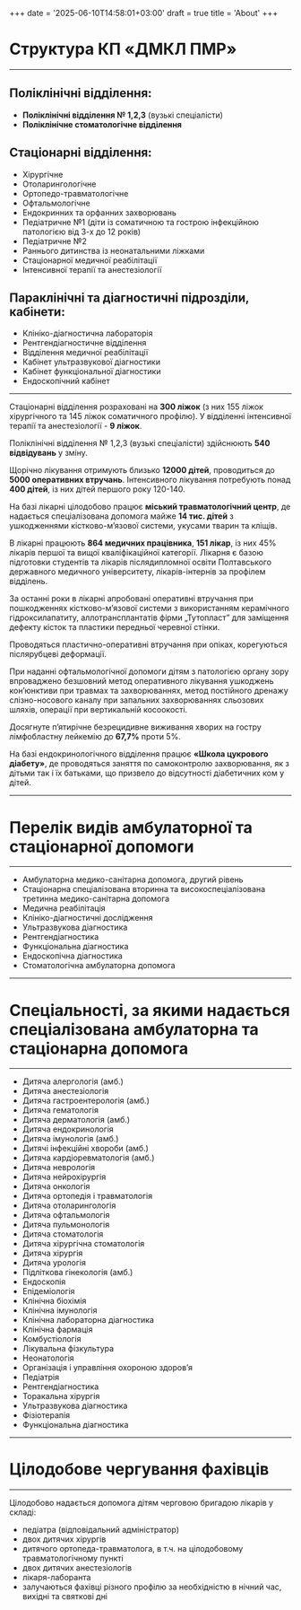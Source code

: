 +++
date = '2025-06-10T14:58:01+03:00'
draft = true
title = 'About'
+++
# Структура КП «ДМКЛ ПМР»

---

## Поліклінічні відділення:

* **Поліклінічні відділення № 1,2,3** (вузькі спеціалісти)
* **Поліклінічне стоматологічне відділення**

## Стаціонарні відділення:

* Хірургічне
* Отоларингологічне
* Ортопедо-травматологічне
* Офтальмологічне
* Ендокринних та орфанних захворювань
* Педіатричне №1 (діти із соматичною та гострою інфекційною патологією від 3-х до 12 років)
* Педіатричне №2
* Раннього дитинства із неонатальними ліжками
* Стаціонарної медичної реабілітації
* Інтенсивної терапії та анестезіології

## Параклінічні та діагностичні підрозділи, кабінети:

* Клініко-діагностична лабораторія
* Рентгендіагностичне відділення
* Відділення медичної реабілітації
* Кабінет ультразвукової діагностики
* Кабінет функціональної діагностики
* Ендоскопічний кабінет

---

Стаціонарні відділення розраховані на **300 ліжок** (з них 155 ліжок хірургічного та 145 ліжок соматичного профілю). У відділенні інтенсивної терапії та анестезіології - **9 ліжок**.

Поліклінічні відділення № 1,2,3 (вузькі спеціалісти) здійснюють **540 відвідувань** у зміну.

Щорічно лікування отримують близько **12000 дітей**, проводиться до **5000 оперативних втручань**. Інтенсивного лікування потребують понад **400 дітей**, із них дітей першого року 120-140.

На базі лікарні цілодобово працює **міський травматологічний центр**, де надається спеціалізована допомога майже **14 тис. дітей** з ушкодженнями кістково-м’язової системи, укусами тварин та кліщів.

В лікарні працюють **864 медичних працівника**, **151 лікар**, із них 45% лікарів першої та вищої кваліфікаційної категорії. Лікарня є базою підготовки студентів та лікарів післядипломної освіти Полтавського державного медичного університету, лікарів-інтернів за профілем відділень.

За останні роки в лікарні апробовані оперативні втручання при пошкодженнях кістково-м’язової системи з використанням керамічного гідроксилапатиту, аллотрансплантатів фірми „Тутопласт” для заміщення дефекту кісток та пластики передньої черевної стінки.

Проводяться пластично-оперативні втручання при опіках, корегуються післярубцеві деформації.

При наданні офтальмологічної допомоги дітям з патологією органу зору впроваджено безшовний метод оперативного лікування ушкоджень кон’юнктиви при травмах та захворюваннях, метод постійного дренажу слізно-носового каналу при запальних захворюваннях сльозових шляхів, операції при вертикальній косоокості.

Досягнуте п’ятирічне безрецидивне виживання хворих на гостру лімфобластну лейкемію до **67,7%** проти 5%.

На базі ендокринологічного відділення працює **«Школа цукрового діабету»**, де проводяться заняття по самоконтролю захворювання, як з дітьми так і їх батьками, що призвело до відсутності діабетичних ком у дітей.

---

# Перелік видів амбулаторної та стаціонарної допомоги

---

* Амбулаторна медико-санітарна допомога, другий рівень
* Стаціонарна спеціалізована вторинна та високоспеціалізована третинна медико-санітарна допомога
* Медична реабілітація
* Клініко-діагностичні дослідження
* Ультразвукова діагностика
* Рентгендіагностика
* Функціональна діагностика
* Ендоскопічна діагностика
* Стоматологічна амбулаторна допомога

---

# Спеціальності, за якими надається спеціалізована амбулаторна та стаціонарна допомога

---

* Дитяча алергологія (амб.)
* Дитяча анестезіологія
* Дитяча гастроентерологія (амб.)
* Дитяча гематологія
* Дитяча дерматологія (амб.)
* Дитяча ендокринологія
* Дитяча імунологія (амб.)
* Дитячі інфекційні хвороби (амб.)
* Дитяча кардіоревматологія (амб.)
* Дитяча неврологія
* Дитяча нейрохірургія
* Дитяча онкологія
* Дитяча ортопедія і травматологія
* Дитяча отоларингологія
* Дитяча офтальмологія
* Дитяча пульмонологія
* Дитяча стоматологія
* Дитяча хірургічна стоматологія
* Дитяча хірургія
* Дитяча урологія
* Підліткова гінекологія (амб.)
* Ендоскопія
* Епідеміологія
* Клінічна біохімія
* Клінічна імунологія
* Клінічна лабораторна діагностика
* Клінічна фармація
* Комбустіологія
* Лікувальна фізкультура
* Неонатологія
* Організація і управління охороною здоров’я
* Педіатрія
* Рентгендіагностика
* Торакальна хірургія
* Ультразвукова діагностика
* Фізіотерапія
* Функціональна діагностика

---

# Цілодобове чергування фахівців

---

Цілодобово надається допомога дітям черговою бригадою лікарів у складі:

* педіатра (відповідальний адміністратор)
* двох дитячих хірургів
* дитячого ортопеда-травматолога, в т.ч. на цілодобовому травматологічному пункті
* двох дитячих анестезіологів
* лікаря-лаборанта
* залучаються фахівці різного профілю за необхідністю в нічний час, вихідні та святкові дні